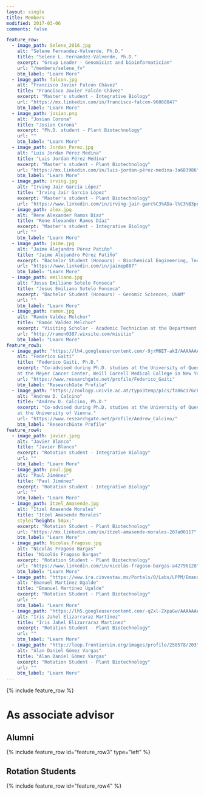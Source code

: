 ```yaml
---
layout: single
title: Members
modified: 2017-03-06
comments: false

feature_row:
  - image_path: Selene_2016.jpg
    alt: "Selene Fernandez-Valverde, Ph.D."
    title: "Selene L. Fernandez-Valverde, Ph.D."
    excerpt: "Group Leader - Genomicist and bioinformatician"
    url: "/members/selene_fv"
    btn_label: "Learn More"
  - image_path: falcon.jpg
    alt: "Francisco Javier Falcón Chávez"
    title: "Francisco Javier Falcón Chávez"
    excerpt: "Master's student - Integrative Biology"
    url: "https://mx.linkedin.com/in/francisco-falcon-96068847"
    btn_label: "Learn More"
  - image_path: josian.png 
    alt: "Josian Corona"
    title: "Josian Corona"
    excerpt: "Ph.D. student - Plant Biotechnology"
    url: ""
    btn_label: "Learn More"
  - image_path: Jordan_Perez.jpg
    alt: "Luis Jordan Pérez Medina"
    title: "Luis Jordan Pérez Medina"
    excerpt: "Master's student - Plant Biotechnology"
    url: "https://mx.linkedin.com/in/luis-jordan-pérez-medina-3a683986"
    btn_label: "Learn More"
  - image_path: irving.jpg
    alt: "Irving Jair García López"
    title: "Irving Jair García López"
    excerpt: "Master's student - Plant Biotechnology"
    url: "https://www.linkedin.com/in/irving-jair-garc%C3%ADa-l%C3%B3pez-299399ba"
  - image_path: alex.jpg
    alt: "Rene Alexander Ramos Díaz"
    title: "Rene Alexander Ramos Díaz"
    excerpt: "Master's student - Integrative Biology"
    url: ""
    btn_label: "Learn More"
  - image_path: jaime.jpg
    alt: "Jaime Alejandro Pérez Patiño"
    title: "Jaime Alejandro Pérez Patiño"
    excerpt: "Bachelor Student (Honours) - Biochemical Engineering, Technological Institute of Celaya"
    url: "https://www.linkedin.com/in/jaimep887"
    btn_label: "Learn More"
  - image_path: emiliano.jpg
    alt: "Jesus Emiliano Sotelo Fonseca"
    title: "Jesus Emiliano Sotelo Fonseca"
    excerpt: "Bachelor Student (Honours) - Genomic Sciences, UNAM"
    url: ""
    btn_label: "Learn More"
  - image_path: ramon.jpg
    alt: "Ramón Valdez Melchor"
    title: "Ramón Valdez Melchor"
    excerpt: "Visiting Scholar - Academic Technician at the Department of Health Sciences, Sonora University."
    url: "http://ramon0387.wixsite.com/misitio"
    btn_label: "Learn More"
feature_row3:
  - image_path: "https://lh4.googleusercontent.com/-9jrM6ET-akI/AAAAAAAAAAI/AAAAAAAAABA/lYx5CMUd9KY/photo.jpg"
    alt: "Federico Gaiti"
    title: "Federico Gaiti, Ph.D."
    excerpt: "Co-advised during Ph.D. studies at the University of Queensland. Currently a Postdoctoral Researcher
    at the Meyer Cancer Center, Weill Cornell Medical College in New York, USA."
    url: "https://www.researchgate.net/profile/Federico_Gaiti"
    btn_label: "ResearchGate Profile"
  - image_path: "https://zoology.univie.ac.at/typo3temp/pics/fa86c176c8.jpg"
    alt: "Andrew D. Calcino"
    title: "Andrew D. Calcino, Ph.D."
    excerpt: "Co-advised during Ph.D. studies at the University of Queensland. Currently a Postdoctoral Researcher
    at the University of Vienna."
    url: "https://www.researchgate.net/profile/Andrew_Calcino/"
    btn_label: "ResearchGate Profile"
feature_row4:
  - image_path: javier.jpeg
    alt: "Javier Blanco"
    title: "Javier Blanco"
    excerpt: "Rotation student - Integrative Biology"
    url: ""
    btn_label: "Learn More"
  - image_path: paul.jpg
    alt: "Paul Jiménez"
    title: "Paul Jiménez"
    excerpt: "Rotation student - Integrative Biology"
    url: ""
    btn_label: "Learn More"
  - image_path: Itzel_Amasende.jpg
    alt: "Itzel Amasende Morales"   
    title: "Itzel Amasende Morales"
    style:"height: 50px;"
    excerpt: "Rotation Student - Plant Biotechnology"
    url: "https://mx.linkedin.com/in/itzel-amasende-morales-207a00117"
    btn_label: "Learn More"
  - image_path: Nicolas_Fragoso.jpg
    alt: "Nicolás Fragoso Bargas"
    title: "Nicolás Fragoso Bargas"
    excerpt: "Rotation Student - Plant Biotechnology"
    url: "https://www.linkedin.com/in/nicolás-fragoso-bargas-a42796128"
    btn_label: "Learn More"
  - image_path: "https://www.ira.cinvestav.mx/Portals/0/Labs/LPPM/Emanuel_Cara.jpg"
    alt: "Emanuel Martínez Ugalde"
    title: "Emanuel Martínez Ugalde"
    excerpt: "Rotation Student - Plant Biotechnology"
    url: ""
    btn_label: "Learn More"
  - image_path: "https://lh5.googleusercontent.com/-qZxl-ZXpaGw/AAAAAAAAAAI/AAAAAAAAAA4/CTUk_H8_zaI/photo.jpg"
    alt: "Iris Jahel Elizarraraz Martínez"
    title: "Iris Jahel Elizarraraz Martínez"
    excerpt: "Rotation Student - Plant Biotechnology"
    url: ""
    btn_label: "Learn More"
  - image_path: "http://loop.frontiersin.org/images/profile/258578/203"
    alt: "Alan Daniel Gómez Vargas"
    title: "Alan Daniel Gómez Vargas"
    excerpt: "Rotation Student - Plant Biotechnology"
    url: ""
    btn_label: "Learn More"
---
```


{% include feature_row %}

# As associate advisor

## Alumni 
{% include feature_row id="feature_row3" type="left" %}

## Rotation Students

{% include feature_row id="feature_row4" %}

